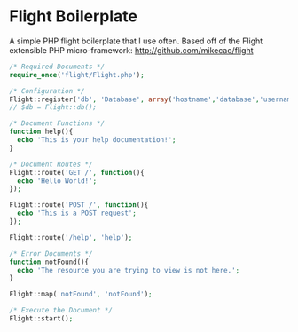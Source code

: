 Flight Boilerplate
==================

A simple PHP flight boilerplate that I use often. Based off of the Flight extensible PHP micro-framework: <http://github.com/mikecao/flight>

```php
/* Required Documents */
require_once('flight/Flight.php');

/* Configuration */
Flight::register('db', 'Database', array('hostname','database','username','password'));
// $db = Flight::db();

/* Document Functions */
function help(){
  echo 'This is your help documentation!';
}

/* Document Routes */
Flight::route('GET /', function(){
  echo 'Hello World!';
});

Flight::route('POST /', function(){
  echo 'This is a POST request';
});

Flight::route('/help', 'help');

/* Error Documents */
function notFound(){
  echo 'The resource you are trying to view is not here.';
}

Flight::map('notFound', 'notFound');

/* Execute the Document */
Flight::start();
```
